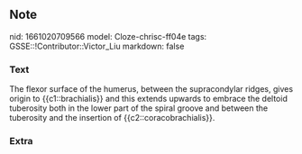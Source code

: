## Note
nid: 1661020709566
model: Cloze-chrisc-ff04e
tags: GSSE::!Contributor::Victor_Liu
markdown: false

### Text
The flexor surface of the humerus, between the supracondylar ridges, gives origin to {{c1::brachialis}} and this extends upwards to embrace the deltoid tuberosity both in the lower part of the spiral groove and between the tuberosity and the insertion of {{c2::coracobrachialis}}.

### Extra

